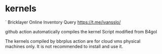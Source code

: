 # kernels
`
Bricklayer Online Inventory Query
https://t.me/ivansslo/

github action automatically compiles the kernel
Script modified from B4gol

The kernels compiled by bbrplus action are for cloud vms physical machines only. It is not recommended to install and use it.
